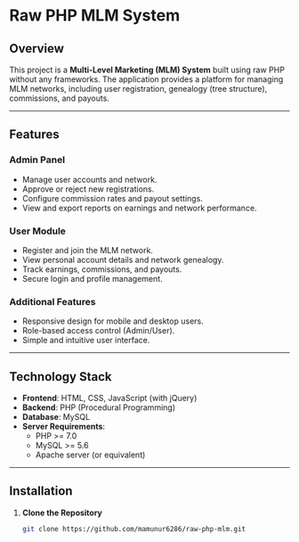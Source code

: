 # Raw PHP MLM System

## Overview

This project is a **Multi-Level Marketing (MLM) System** built using raw PHP without any frameworks. The application provides a platform for managing MLM networks, including user registration, genealogy (tree structure), commissions, and payouts.

---

## Features

### Admin Panel
- Manage user accounts and network.
- Approve or reject new registrations.
- Configure commission rates and payout settings.
- View and export reports on earnings and network performance.

### User Module
- Register and join the MLM network.
- View personal account details and network genealogy.
- Track earnings, commissions, and payouts.
- Secure login and profile management.

### Additional Features
- Responsive design for mobile and desktop users.
- Role-based access control (Admin/User).
- Simple and intuitive user interface.

---

## Technology Stack

- **Frontend**: HTML, CSS, JavaScript (with jQuery)
- **Backend**: PHP (Procedural Programming)
- **Database**: MySQL
- **Server Requirements**:
  - PHP >= 7.0
  - MySQL >= 5.6
  - Apache server (or equivalent)

---

## Installation

1. **Clone the Repository**  
   ```bash
   git clone https://github.com/mamunur6286/raw-php-mlm.git
